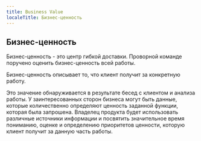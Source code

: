 ```yaml
---
title: Business Value
localeTitle: Бизнес-ценность
---
```

## Бизнес-ценность

Бизнес-ценность - это центр гибкой доставки. Проворной команде поручено оценить бизнес-ценность всей работы.

Бизнес-ценность описывает то, что клиент получит за конкретную работу.

Это значение обнаруживается в результате бесед с клиентом и анализа работы. У заинтересованных сторон бизнеса могут быть данные, которые количественно определяют ценность заданной функции, которая была запрошена. Владелец продукта будет использовать различные источники информации и посвятить значительное время пониманию, оценке и определению приоритетов ценности, которую клиент получит за данную часть работы.